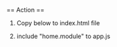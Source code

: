 
== Action ==
1. Copy below to index.html file


  <script src="app/home/home.module.js" type="text/javascript">
  </script>

  <script src="app/home/home.config.js" type="text/javascript">
  </script>
  
  <script src="app/home/home.controllers.js" type="text/javascript">
  </script>

2. include "home.module" to app.js